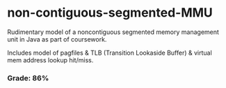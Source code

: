 # non-contiguous-segmented-MMU

Rudimentary model of a noncontiguous segmented memory management unit in Java as part of coursework.

Includes model of pagfiles & TLB (Transition Lookaside Buffer) & virtual mem address lookup hit/miss.

### Grade: 86%
